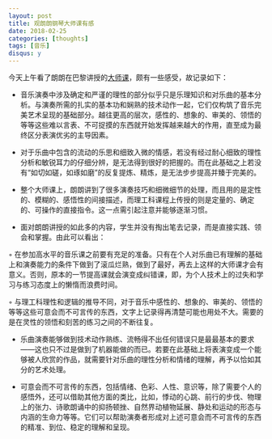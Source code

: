 ```yaml
---
layout: post
title: 观朗朗钢琴大师课有感
date: 2018-02-25
categories: [thoughts]
tags: [音乐]
disqus: y
---
```


今天上午看了朗朗在巴黎讲授的[大师课](http://www.bilibili.com/video/av19612500)，颇有一些感受，故记录如下：

* 音乐演奏中涉及确定和严谨的理性的部分似乎只是乐理知识和对乐曲的基本分析。与演奏所需的扎实的基本功和娴熟的技术动作一起，它们仅构筑了音乐完美艺术呈现的基础部分。越往更高的层次，感性的、想象的、审美的、领悟的等等这些难以言表、不可捉摸的东西就开始发挥越来越大的作用，直至成为最终区分表演优劣的主导因素。

* 对于乐曲中包含的流动的乐思和细致入微的情感，若没有经过耐心细致的理性分析和敏锐耳力的仔细分辨，是无法得到很好的把握的。而在此基础之上若没有“如切如磋，如琢如磨”的反复提炼、精炼，是无法步步提高并臻于完美的。

* 整个大师课上，朗朗讲到了很多演奏技巧和细微细节的处理，而且用的是定性的、模糊的、感悟性的间接描述，而理工科课程上传授的则是定量的、确定的、可操作的直接指令。这一点需引起注意并能够逐渐习惯。

* 面对朗朗讲授的如此多的内容，学生并没有掏出笔去记录，而是直接实践、领会和掌握。由此可以看出：

◦ 在参加高水平的音乐课之前要有充足的准备。只有在个人对乐曲已有理解的基础上和演奏能力的条件下做到了滚瓜烂熟，做到了最好，再去上这样的大师课才会有意义。否则，原本的一节提高课就会演变成纠错课，即，为个人技术上的过失和学习与练习态度上的懒惰而浪费时间。

◦ 与理工科理性和逻辑的推导不同，对于音乐中感性的、想象的、审美的、领悟的等等这些可意会而不可言传的东西，文字上记录得再清楚可能也用处不大。需要的是在灵性的领悟和刻苦的练习之间的不断往复。

* 乐曲演奏能够做到技术动作熟练、流畅得不出任何错误只是最最基本的要求——这也只不过是做到了机器能做的而已。若要在此基础上将表演变成一个能够被人欣赏的作品，就需要针对乐曲的理性分析和情绪的理解，再予以恰如其分的艺术处理。

* 可意会而不可言传的东西，包括情绪、色彩、人性、意识等，除了需要个人的感悟外，还可以借助其他方面的类比，比如，悸动的心跳、前行的步伐、物理上的张力、诗歌朗诵中的抑扬顿挫、自然界动植物延展、静处和运动的形态与内涵的生命力等等。它们可以帮助演奏者形成对上述可意会而不可言传的东西的精准、到位、稳定的理解和呈现。

